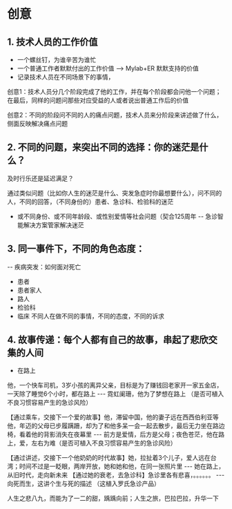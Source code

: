 # 创意
## 1. 技术人员的工作价值
- 一个螺丝钉，为谁辛苦为谁忙
- 一个普通工作者默默付出的工作价值 --> Mylab+ER 默默支持的价值
- 记录技术人员在不同场景下的事情，

创意1：技术人员分几个阶段完成了他的工作，并在每个阶段都会问他一个问题；在最后，同样的问题问那些对应受益的人或者说出普通工作后的价值

创意2：不同的阶段问不同的人的痛点问题，技术人员来分阶段来讲述做了什么，侧面反映解决痛点问题

## 2. 不同的问题，来突出不同的选择：你的迷茫是什么？
及时行乐还是延迟满足？

通过类似问题（比如你人生的迷茫是什么、突发急症时你最想要什么），问不同的人，不同的回答，（不同身份的）患者、急诊科、检验科的迷茫
- 或不同身份、或不同年龄段、或性别爱情等社会问题（契合125周年
-- 急诊智能解决方案管家解决迷茫

## 3. 同一事件下，不同的角色态度：
-- 疾病突发：如何面对死亡

  - 患者
  - 患者家人
  - 路人
  - 检验科
  - 临床
不同人在做不同的事情，不同的态度，不同的诉求


## 4. 故事传递：每个人都有自己的故事，串起了悲欣交集的人间
- 在路上

他，一个快车司机，3岁小孩的离异父亲，目标是为了赚钱回老家开一家五金店，一天除了睡觉6个小时，都在路上  --- 霓虹阑珊，他为了梦想在路上  （是否可植入不良习惯容易产生的急诊风险）

【通过乘车，交接下一个爱的故事】他，滞留中国，他的妻子远在西西伯利亚等他，年迈的父母已步履蹒跚，却为了和他多呆一会一起去散步，最后无力坐在路边椅，看着他的背影消失在夜幕里  --- 前方是爱情，后方是父母；夜色苍茫，他在路上，爱，左右为难（是否可植入不良习惯容易产生的急诊风险）

【通过讲述，交接下一个他奶奶的时代故事】她，拉扯着3个儿子，爱人远在台湾；时间不过是一眨眼，两岸开放，她和她和他，在同一张照片里  --- 她在路上，从旧时代，走向新未来
【通过她的衰老，去急诊科】急诊里各有悲喜，。。。。。。  --- 向死而生，这讲个生与死的描述     （这植入罗氏急诊产品）

人生之悲八九，而能为了一二的甜，踽踽向前；人生之旅，巴拉巴拉，升华一下



